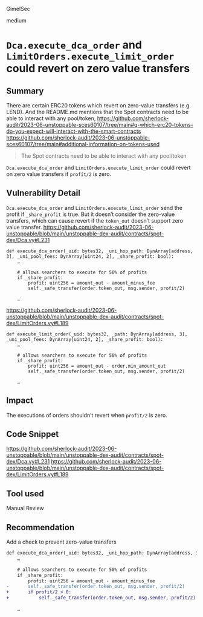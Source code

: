 GimelSec

medium

# `Dca.execute_dca_order` and `LimitOrders.execute_limit_order` could revert on zero value transfers

## Summary

There are certain ERC20 tokens which revert on zero-value transfers (e.g. LEND). And the README.md mentions that the Spot contracts need to be able to interact with any pool/token,
https://github.com/sherlock-audit/2023-06-unstoppable-sces60107/tree/main#q-which-erc20-tokens-do-you-expect-will-interact-with-the-smart-contracts
https://github.com/sherlock-audit/2023-06-unstoppable-sces60107/tree/main#additional-information-on-tokens-used
> The Spot contracts need to be able to interact with any pool/token 

`Dca.execute_dca_order` and `LimitOrders.execute_limit_order` could revert on zero value transfers if `profit/2` is zero.

## Vulnerability Detail


`Dca.execute_dca_order` and `LimitOrders.execute_limit_order` send the profit if `_share_profit` is true. But it doesn’t consider the zero-value transfers, which can cause revert if the `token_out` doesn’t support zero value transfer.
https://github.com/sherlock-audit/2023-06-unstoppable/blob/main/unstoppable-dex-audit/contracts/spot-dex/Dca.vy#L231
```vyper
def execute_dca_order(_uid: bytes32, _uni_hop_path: DynArray[address, 3], _uni_pool_fees: DynArray[uint24, 2], _share_profit: bool):
    …

    # allows searchers to execute for 50% of profits
    if _share_profit:
        profit: uint256 = amount_out - amount_minus_fee
        self._safe_transfer(order.token_out, msg.sender, profit/2)
    
    …
```
https://github.com/sherlock-audit/2023-06-unstoppable/blob/main/unstoppable-dex-audit/contracts/spot-dex/LimitOrders.vy#L189
```vyper
def execute_limit_order(_uid: bytes32, _path: DynArray[address, 3], _uni_pool_fees: DynArray[uint24, 2], _share_profit: bool):
    …

    # allows searchers to execute for 50% of profits
    if _share_profit:
        profit: uint256 = amount_out - order.min_amount_out
        self._safe_transfer(order.token_out, msg.sender, profit/2)
    
    …
```

## Impact

The executions of orders shouldn’t revert when `profit/2` is zero.

## Code Snippet

https://github.com/sherlock-audit/2023-06-unstoppable/blob/main/unstoppable-dex-audit/contracts/spot-dex/Dca.vy#L231
https://github.com/sherlock-audit/2023-06-unstoppable/blob/main/unstoppable-dex-audit/contracts/spot-dex/LimitOrders.vy#L189


## Tool used

Manual Review

## Recommendation

Add a check to prevent zero-value transfers
```diff
def execute_dca_order(_uid: bytes32, _uni_hop_path: DynArray[address, 3], _uni_pool_fees: DynArray[uint24, 2], _share_profit: bool):
    …

    # allows searchers to execute for 50% of profits
    if _share_profit:
        profit: uint256 = amount_out - amount_minus_fee
-       self._safe_transfer(order.token_out, msg.sender, profit/2)
+       if profit/2 > 0:
+           self._safe_transfer(order.token_out, msg.sender, profit/2)
    
    …
```
